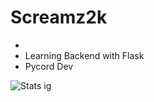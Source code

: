 # Screamz2k
- 
- Learning Backend with Flask
- Pycord Dev

![Stats ig](https://github-readme-stats.vercel.app/api?username=Screamz2k&show_icons=true&theme=dark)
